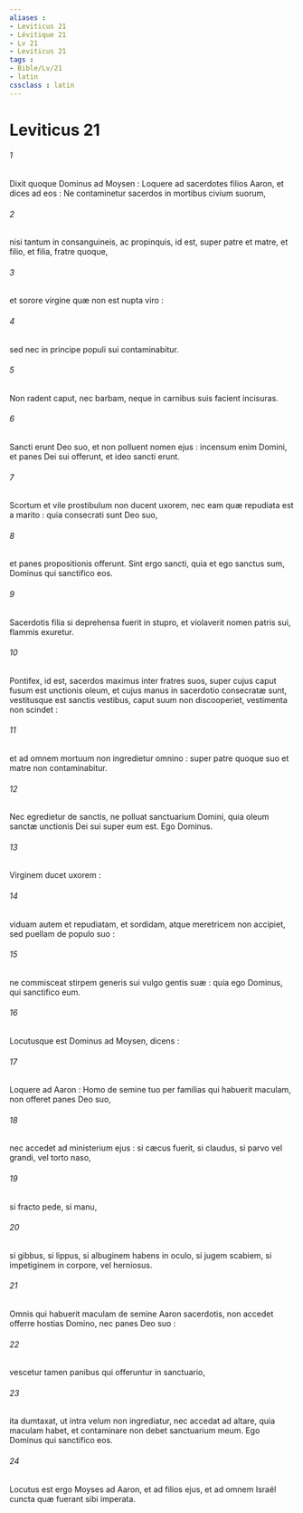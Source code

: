 ```yaml
---
aliases : 
- Leviticus 21
- Lévitique 21
- Lv 21
- Leviticus 21
tags : 
- Bible/Lv/21
- latin
cssclass : latin
---
```


# Leviticus 21

###### 1
Dixit quoque Dominus ad Moysen : Loquere ad sacerdotes filios Aaron, et dices ad eos : Ne contaminetur sacerdos in mortibus civium suorum,
###### 2
nisi tantum in consanguineis, ac propinquis, id est, super patre et matre, et filio, et filia, fratre quoque,
###### 3
et sorore virgine quæ non est nupta viro :
###### 4
sed nec in principe populi sui contaminabitur.
###### 5
Non radent caput, nec barbam, neque in carnibus suis facient incisuras.
###### 6
Sancti erunt Deo suo, et non polluent nomen ejus : incensum enim Domini, et panes Dei sui offerunt, et ideo sancti erunt.
###### 7
Scortum et vile prostibulum non ducent uxorem, nec eam quæ repudiata est a marito : quia consecrati sunt Deo suo,
###### 8
et panes propositionis offerunt. Sint ergo sancti, quia et ego sanctus sum, Dominus qui sanctifico eos.
###### 9
Sacerdotis filia si deprehensa fuerit in stupro, et violaverit nomen patris sui, flammis exuretur.
###### 10
Pontifex, id est, sacerdos maximus inter fratres suos, super cujus caput fusum est unctionis oleum, et cujus manus in sacerdotio consecratæ sunt, vestitusque est sanctis vestibus, caput suum non discooperiet, vestimenta non scindet :
###### 11
et ad omnem mortuum non ingredietur omnino : super patre quoque suo et matre non contaminabitur.
###### 12
Nec egredietur de sanctis, ne polluat sanctuarium Domini, quia oleum sanctæ unctionis Dei sui super eum est. Ego Dominus.
###### 13
Virginem ducet uxorem :
###### 14
viduam autem et repudiatam, et sordidam, atque meretricem non accipiet, sed puellam de populo suo :
###### 15
ne commisceat stirpem generis sui vulgo gentis suæ : quia ego Dominus, qui sanctifico eum.
###### 16
Locutusque est Dominus ad Moysen, dicens :
###### 17
Loquere ad Aaron : Homo de semine tuo per familias qui habuerit maculam, non offeret panes Deo suo,
###### 18
nec accedet ad ministerium ejus : si cæcus fuerit, si claudus, si parvo vel grandi, vel torto naso,
###### 19
si fracto pede, si manu,
###### 20
si gibbus, si lippus, si albuginem habens in oculo, si jugem scabiem, si impetiginem in corpore, vel herniosus.
###### 21
Omnis qui habuerit maculam de semine Aaron sacerdotis, non accedet offerre hostias Domino, nec panes Deo suo :
###### 22
vescetur tamen panibus qui offeruntur in sanctuario,
###### 23
ita dumtaxat, ut intra velum non ingrediatur, nec accedat ad altare, quia maculam habet, et contaminare non debet sanctuarium meum. Ego Dominus qui sanctifico eos.
###### 24
Locutus est ergo Moyses ad Aaron, et ad filios ejus, et ad omnem Israël cuncta quæ fuerant sibi imperata.
